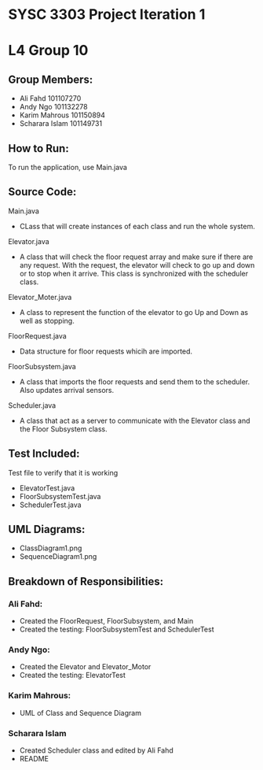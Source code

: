 # SYSC 3303 Project Iteration 1 
# L4 Group 10

## Group Members:
 - Ali Fahd 101107270
 - Andy Ngo 101132278
 - Karim Mahrous 101150894
 - Scharara Islam 101149731

## How to Run:
To run the application, use Main.java

## Source Code:

Main.java
- CLass that will create instances of each class and run the whole system.

Elevator.java
- A class that will check the floor request array and make sure if there are any request. With the request, the elevator will check to go up and down or to stop when it arrive. This class is synchronized with the scheduler class.

Elevator_Moter.java
- A class to represent the function of the elevator to go Up and Down as well as stopping.

FloorRequest.java
- Data structure for floor requests whicih are imported.

FloorSubsystem.java
- A class that imports the floor requests and send them to the scheduler. Also updates arrival sensors.

Scheduler.java
- A class that act as a server to communicate with the Elevator class and the Floor Subsystem class.

## Test Included:
Test file to verify that it is working
- ElevatorTest.java
- FloorSubsystemTest.java
- SchedulerTest.java

## UML Diagrams:
- ClassDiagram1.png
- SequenceDiagram1.png

## Breakdown of Responsibilities:
### Ali Fahd:
 - Created the FloorRequest, FloorSubsystem, and Main
 - Created the testing: FloorSubsystemTest and SchedulerTest

### Andy Ngo:
- Created the Elevator and Elevator_Motor
- Created the testing: ElevatorTest

### Karim Mahrous:
 - UML of Class and Sequence Diagram

### Scharara Islam 
- Created Scheduler class and edited by Ali Fahd
- README
